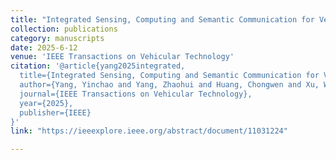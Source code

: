 ```yaml
---
title: "Integrated Sensing, Computing and Semantic Communication for Vehicular Networks"
collection: publications
category: manuscripts
date: 2025-6-12
venue: 'IEEE Transactions on Vehicular Technology'
citation: '@article{yang2025integrated,
  title={Integrated Sensing, Computing and Semantic Communication for Vehicular Networks},
  author={Yang, Yinchao and Yang, Zhaohui and Huang, Chongwen and Xu, Wei and Zhang, Zhaoyang and Niyato, Dusit and Shikh-Bahaei, Mohammad},
  journal={IEEE Transactions on Vehicular Technology},
  year={2025},
  publisher={IEEE}
}'
link: "https://ieeexplore.ieee.org/abstract/document/11031224"

---
```


